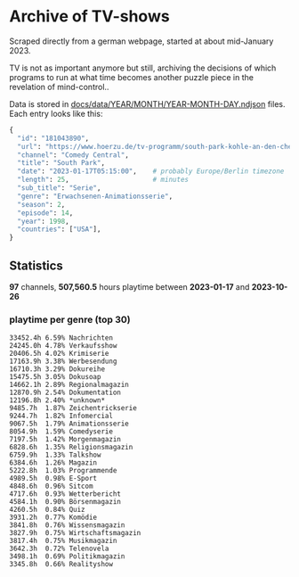 # Archive of TV-shows

Scraped directly from a german webpage, started at about mid-January 2023.

TV is not as important anymore but still, archiving the decisions of which programs to run at what time
becomes another puzzle piece in the revelation of mind-control.. 

Data is stored in [docs/data/YEAR/MONTH/YEAR-MONTH-DAY.ndjson](docs/data/) files. 
Each entry looks like this:

```python
{
  "id": "181043890", 
  "url": "https://www.hoerzu.de/tv-programm/south-park-kohle-an-den-chefkoch/bid_181043890/", 
  "channel": "Comedy Central", 
  "title": "South Park", 
  "date": "2023-01-17T05:15:00",    # probably Europe/Berlin timezone 
  "length": 25,                     # minutes 
  "sub_title": "Serie", 
  "genre": "Erwachsenen-Animationsserie", 
  "season": 2, 
  "episode": 14, 
  "year": 1998, 
  "countries": ["USA"],
}
```

## Statistics

**97** channels, **507,560.5** hours playtime between **2023-01-17** and **2023-10-26**


### playtime per genre (top 30)

    33452.4h 6.59% Nachrichten
    24245.0h 4.78% Verkaufsshow
    20406.5h 4.02% Krimiserie
    17163.9h 3.38% Werbesendung
    16710.3h 3.29% Dokureihe
    15475.5h 3.05% Dokusoap
    14662.1h 2.89% Regionalmagazin
    12870.9h 2.54% Dokumentation
    12196.8h 2.40% *unknown*
    9485.7h  1.87% Zeichentrickserie
    9244.7h  1.82% Infomercial
    9067.5h  1.79% Animationsserie
    8054.9h  1.59% Comedyserie
    7197.5h  1.42% Morgenmagazin
    6828.6h  1.35% Religionsmagazin
    6759.9h  1.33% Talkshow
    6384.6h  1.26% Magazin
    5222.8h  1.03% Programmende
    4989.5h  0.98% E-Sport
    4848.6h  0.96% Sitcom
    4717.6h  0.93% Wetterbericht
    4584.1h  0.90% Börsenmagazin
    4260.5h  0.84% Quiz
    3931.2h  0.77% Komödie
    3841.8h  0.76% Wissensmagazin
    3827.9h  0.75% Wirtschaftsmagazin
    3817.4h  0.75% Musikmagazin
    3642.3h  0.72% Telenovela
    3498.1h  0.69% Politikmagazin
    3345.8h  0.66% Realityshow
